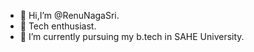 - 👋 Hi,I’m @RenuNagaSri.
- 👀 Tech enthusiast.
- 🌱 I’m currently pursuing my b.tech in SAHE University.
  
  

<!---
RenuNagaSri/RenuNagaSri is a ✨ special ✨ repository because its `README.md` (this file) appears on your GitHub profile.
You can click the Preview link to take a look at your changes.
--->
